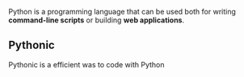 Python is a programming language that can be used both for writing **command-line scripts** or building **web applications**.

## Pythonic

Pythonic is a efficient was to code with Python